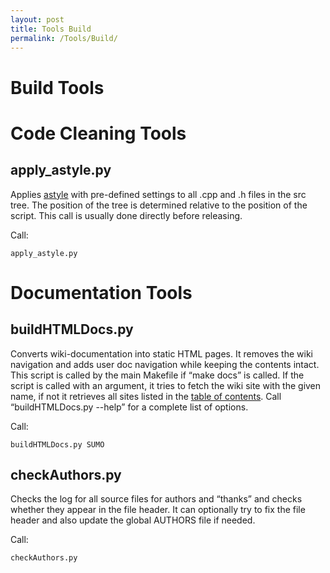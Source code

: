 ```yaml
---
layout: post
title: Tools Build
permalink: /Tools/Build/
---
```


Build Tools
===========

Code Cleaning Tools
===================

apply_astyle.py
----------------

Applies [astyle](http://astyle.sourceforge.net/) with pre-defined settings to all .cpp and .h files in the src tree. The position of the tree is determined relative to the position of the script. This call is usually done directly before releasing.

Call:

`apply_astyle.py`

Documentation Tools
===================

buildHTMLDocs.py
----------------

Converts wiki-documentation into static HTML pages. It removes the wiki navigation and adds user doc navigation while keeping the contents intact. This script is called by the main Makefile if “make docs” is called. If the script is called with an argument, it tries to fetch the wiki site with the given name, if not it retrieves all sites listed in the [table of contents](/SUMO_User_Documentation "wikilink"). Call “buildHTMLDocs.py --help” for a complete list of options.

Call:

`buildHTMLDocs.py SUMO`

checkAuthors.py
---------------

Checks the log for all source files for authors and “thanks” and checks whether they appear in the file header. It can optionally try to fix the file header and also update the global AUTHORS file if needed.

Call:

`checkAuthors.py`